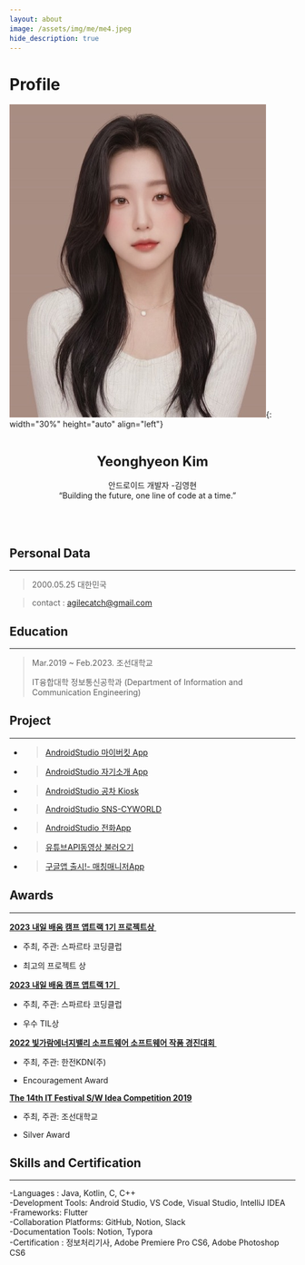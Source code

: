 ```yaml
---
layout: about
image: /assets/img/me/me4.jpeg
hide_description: true
---
```


# Profile

![image-20230616000446050](../assets/img/me/me4.jpg){: width="30%" height="auto" align="left"}
<center>
<span style="font-size:170%;font-weight:bold;">
<br/>Yeonghyeon Kim</span>
<span><br/><br/>안드로이드 개발자 -김영현 <br/>
“Building the future, one line of code at a time.”  <br/><br/><br/></span>
</center>




<br/>

## Personal Data
---
> 2000.05.25 대한민국<br/>

> contact : agilecatch@gmail.com <br/>

## Education
---
> Mar.2019 ~ Feb.2023. 조선대학교
>
> IT융합대학 정보통신공학과 (Department of Information and Communication Engineering)

<!--## Research Interest
---
* Computer Vision
+ image Object Detection
+ Vot
+ Semantic/Instance Segmentation
+ Super Resolution
* Machine Learning / Deep Learning
+ GAN
+ Few-Shot Learning
+ Meta Learning-->

## Project
---
* > [AndroidStudio 마이버킷 App](https://agilecatch.github.io/project/2023-07-07-%EB%A7%88%EC%9D%B4%EB%B2%84%ED%82%B7/)
* > [AndroidStudio 자기소개 App](https://agilecatch.github.io/project/2023-07-14-%EC%9E%90%EA%B8%B0%EC%86%8C%EA%B0%9C/)
*  > [AndroidStudio 공차 Kiosk](https://agilecatch.github.io/project/2023-07-28-%ED%82%A4%EC%98%A4%EC%8A%A4%ED%81%AC/)
*  > [AndroidStudio SNS-CYWORLD](https://agilecatch.github.io/project/2023-08-18-%EC%8B%B8%EC%9D%B4%EC%9B%94%EB%93%9C/)
*  > [AndroidStudio 전화App](https://agilecatch.github.io/project/2023-09-08-%EC%A0%84%ED%99%94%EC%96%B4%ED%94%8C/)
*  > [유튜브API동영상 불러오기](https://agilecatch.github.io/project/2023-10-05-%EC%9C%A0%ED%8A%9C%EB%B8%8CAPI%EB%8F%99%EC%98%81%EC%83%81%EB%B6%88%EB%9F%AC%EC%98%A4%EA%B8%B0(Finder)/)
*  > [구글앱 출시!- 매칭매니저App](https://agilecatch.github.io/project/2023-11-16-%EB%A7%A4%EC%B9%AD%EB%A7%A4%EB%8B%88%EC%A0%80/)

  

  <!--링크추가 방법
  <u><strong><a href="https://www.youtube.com/watch?v=-ofj2vTvH0Q/">The 15th HANSUNG Engineering Competitive Exhibition[PM] 2019 </a></strong></u>-->

<!--## Work Experiences Permalink-->

## Awards
---
<u><strong>2023 내일 배움 캠프 앱트랙 1기 프로젝트상 </strong></u>

- 주최, 주관: 스파르타 코딩클럽

- 최고의 프로젝트 상

<u><strong>2023 내일 배움 캠프 앱트랙 1기  </strong></u>

- 주최, 주관: 스파르타 코딩클럽

- 우수 TIL상

<u><strong>2022 빛가람에너지밸리 소프트웨어 소프트웨어 작품 경진대회 </strong></u>

- 주최, 주관: 한전KDN(주)

- Encouragement Award

<u><strong>The 14th  IT Festival S/W Idea Competition 2019 </strong></u>

- 주최, 주관: 조선대학교

- Silver Award





## Skills and Certification
---
-Languages : Java, Kotlin, C, C++ <br/>
-Development Tools: Android Studio, VS Code, Visual Studio, IntelliJ IDEA<br/>
-Frameworks: Flutter<br/>
-Collaboration Platforms: GitHub, Notion, Slack<br/>
-Documentation Tools: Notion, Typora<br/>
-Certification : 정보처리기사,  Adobe Premiere Pro CS6, Adobe Photoshop CS6

